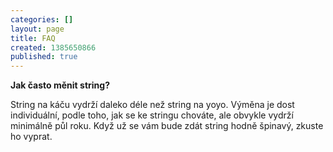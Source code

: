 ```yaml
---
categories: []
layout: page
title: FAQ
created: 1385650866
published: true
---
```

<p><strong>Jak často měnit string?</strong></p>

<p>String na káču vydrží daleko déle než string na yoyo. Výměna je dost individuální, podle toho, jak se ke stringu chováte, ale obvykle vydrží minimálně půl roku. Když už se vám bude zdát string hodně špinavý, zkuste ho vyprat.</p>
